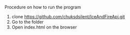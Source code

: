 

Procedure on how to run the program
1. clone https://github.com/chuksdsilent/IceAndFireApi.git
2. Go to the folder
3. Open index.html on the browser
